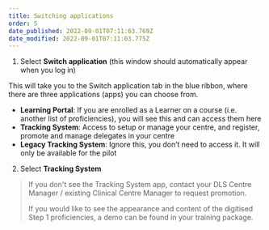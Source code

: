 ```yaml
---
title: Switching applications
order: 5
date_published: 2022-09-01T07:11:03.769Z
date_modified: 2022-09-01T07:11:03.775Z
---
```

1. Select **Switch application** (this window should automatically appear when you log in)​

This will take you to the Switch application tab in the blue ribbon, where there are three applications (apps) you can choose from.​

- **Learning Portal**: If you are enrolled as a Learner on a course (i.e. another list of proficiencies), you will see this and can access them here​
- **Tracking System**: Access to setup or manage your centre, and register, promote and manage delegates in your centre​
- **Legacy Tracking System**: Ignore this, you don’t need to access it. It will only be available for the pilot​

2. Select **Tracking System​**

> If you don't see the Tracking System app, contact your DLS Centre Manager / existing Clinical Centre Manager to request promotion.
>
> If you would like to see the appearance and content of the digitised Step 1 proficiencies, a demo can be found in your training package​.
